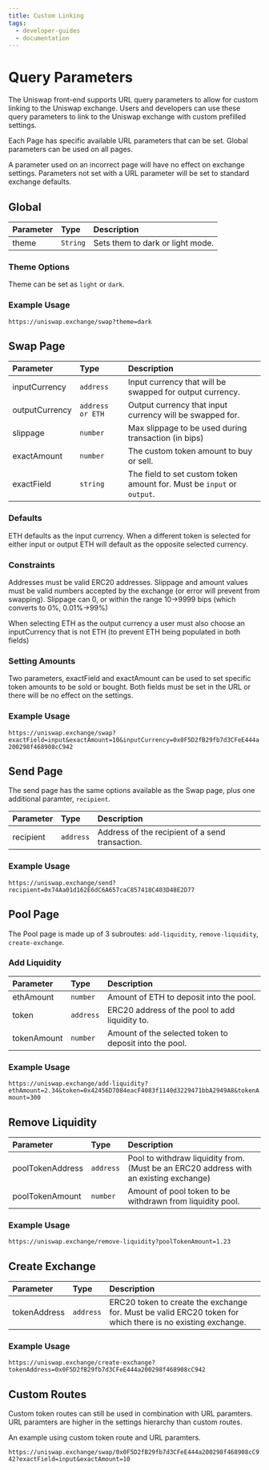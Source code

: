 ```yaml
---
title: Custom Linking
tags:
  - developer-guides
  - documentation
---
```


# Query Parameters

The Uniswap front-end supports URL query parameters to allow for custom linking to the Uniswap exchange. Users and developers can use these query parameters to link to the Uniswap exchange with custom prefilled settings.

Each Page has specific available URL parameters that can be set. Global parameters can be used on all pages.

A parameter used on an incorrect page will have no effect on exchange settings. Parameters not set with a URL parameter will be set to standard exchange defaults.

## Global

| Parameter | Type     | Description                      |
| :-------- | :------- | :------------------------------- |
| theme     | `String` | Sets them to dark or light mode. |

### Theme Options

Theme can be set as `light` or `dark`.

### Example Usage

`https://uniswap.exchange/swap?theme=dark`

## Swap Page

| Parameter      | Type             | Description                                                            |
| :------------- | :--------------- | :--------------------------------------------------------------------- |
| inputCurrency  | `address`        | Input currency that will be swapped for output currency.               |
| outputCurrency | `address or ETH` | Output currency that input currency will be swapped for.               |
| slippage       | `number`         | Max slippage to be used during transaction \(in bips\)                 |
| exactAmount    | `number`         | The custom token amount to buy or sell.                                |
| exactField     | `string`         | The field to set custom token amount for. Must be `input` or `output`. |

### Defaults

ETH defaults as the input currency. When a different token is selected for either input or output ETH will default as the opposite selected currency.

### Constraints

Addresses must be valid ERC20 addresses. Slippage and amount values must be valid numbers accepted by the exchange \(or error will prevent from swapping\). Slippage can 0, or within the range 10-&gt;9999 bips \(which converts to 0%, 0.01%-&gt;99%\)

When selecting ETH as the output currency a user must also choose an inputCurrency that is not ETH \(to prevent ETH being populated in both fields\)

### Setting Amounts

Two parameters, exactField and exactAmount can be used to set specific token amounts to be sold or bought. Both fields must be set in the URL or there will be no effect on the settings.

### Example Usage

`https://uniswap.exchange/swap?exactField=input&exactAmount=10&inputCurrency=0x0F5D2fB29fb7d3CFeE444a200298f468908cC942`

## Send Page

The send page has the same options available as the Swap page, plus one additional paramter, `recipient`.

| Parameter | Type      | Description                                     |
| :-------- | :-------- | :---------------------------------------------- |
| recipient | `address` | Address of the recipient of a send transaction. |

### Example Usage

`https://uniswap.exchange/send?recipient=0x74Aa01d162E6dC6A657caC857418C403D48E2D77`

## Pool Page

The Pool page is made up of 3 subroutes: `add-liquidity`, `remove-liquidity`, `create-exchange`.

### Add Liquidity

| Parameter   | Type      | Description                                            |
| :---------- | :-------- | :----------------------------------------------------- |
| ethAmount   | `number`  | Amount of ETH to deposit into the pool.                |
| token       | `address` | ERC20 address of the pool to add liquidity to.         |
| tokenAmount | `number`  | Amount of the selected token to deposit into the pool. |

### Example Usage

`https://uniswap.exchange/add-liquidity?ethAmount=2.34&token=0x42456D7084eacF4083f1140d3229471bbA2949A8&tokenAmount=300`

## Remove Liquidity

| Parameter        | Type      | Description                                                                             |
| :--------------- | :-------- | :-------------------------------------------------------------------------------------- |
| poolTokenAddress | `address` | Pool to withdraw liquidity from. \(Must be an ERC20 address with an existing exchange\) |
| poolTokenAmount  | `number`  | Amount of pool token to be withdrawn from liquidity pool.                               |

### Example Usage

`https://uniswap.exchange/remove-liquidity?poolTokenAmount=1.23`

## Create Exchange

| Parameter    | Type      | Description                                                                                                |
| :----------- | :-------- | :--------------------------------------------------------------------------------------------------------- |
| tokenAddress | `address` | ERC20 token to create the exchange for. Must be valid ERC20 token for which there is no existing exchange. |

### Example Usage

`https://uniswap.exchange/create-exchange?tokenAddress=0x0F5D2fB29fb7d3CFeE444a200298f468908cC942`

## Custom Routes

Custom token routes can still be used in combination with URL paramters. URL paramters are higher in the settings hierarchy than custom routes.

An example using custom token route and URL paramters.

`https://uniswap.exchange/swap/0x0F5D2fB29fb7d3CFeE444a200298f468908cC942?exactField=input&exactAmount=10`
